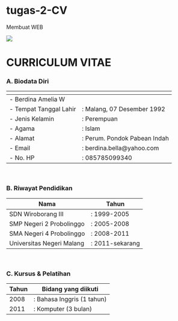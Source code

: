 tugas-2-CV
==========

Membuat WEB

<!DOCTYPE html>

<html>
	<head>
		<link rel="stylesheet" href="style1.css" />
	</head>
	<body>
		<img src ="profil.jpg">
		<h1>CURRICULUM VITAE</h1>
			<p>
				<h3>A. Biodata Diri</h3>
				<table>
					<thead>
						<tr>
							<th></th>
							<th></th>
						</tr>
					</thead>
					<tbody>
						<tr>
							<td>- Berdina Amelia W</td>
						</tr>
						<tr>
							<td>- Tempat Tanggal Lahir </td>
							<td>: Malang, 07 Desember 1992</td>
						</tr>
						<tr>
							<td>- Jenis Kelamin </td>
							<td>: Perempuan</td>
						</tr>
						<tr>
							<td>- Agama </td>
							<td>: Islam</td>
						</tr>
						<tr>
							<td>- Alamat </td>
							<td>: Perum. Pondok Pabean Indah</td>
						</tr>
						<tr>
							<td>- Email </td>
							<td>: berdina.bella@yahoo.com</td>
						</tr>
						<tr>
							<td>- No. HP </td>
							<td>: 085785099340</td>
						</tr>
					</tbody>
				</table>
			</p>
			<br>
			<p>
			<h3>B. Riwayat Pendidikan</h3>
				<table>
					<thead>
						<tr>
							<th>Nama</th>
							<th>Tahun</th>
						</tr>
					</thead>
					<tbody>
						<tr>
							<td>SDN Wiroborang III </td>
							<td>: 1999-2005</td>
						</tr>
						<tr>
							<td>SMP Negeri 2 Probolinggo </td>
							<td>: 2005-2008</td>
						</tr>
						<tr>
							<td>SMA Negeri 4 Probolinggo </td>
							<td>: 2008-2011</td>
						</tr>
						<tr>
							<td>Universitas Negeri Malang </td>
							<td>: 2011-sekarang</td>
						</tr>
					</tbody>
				</table>
			</p>
			<br>
			<p>
			<h3>C. Kursus & Pelatihan</h3>
				<table>
					<thead>
						<tr>
							<th>Tahun</th>
							<th>Bidang yang diikuti</th>
						</tr>
					</thead>
					<tbody>
						<tr>
							<td>2008 </td>
							<td>: Bahasa Inggris (1 tahun)</td>
						</tr>
						<tr>
							<td>2011</td>
							<td>: Komputer (3 bulan)</td>
						</tr>
					</tbody>
				</table>
			</p>
	</body>
</html>
